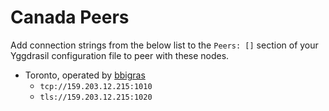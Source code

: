 # Canada Peers

Add connection strings from the below list to the `Peers: []` section of your
Yggdrasil configuration file to peer with these nodes.

* Toronto, operated by [bbigras](https://matrix.to/#/@bbigras:matrix.org)
  * `tcp://159.203.12.215:1010`
  * `tls://159.203.12.215:1020`
